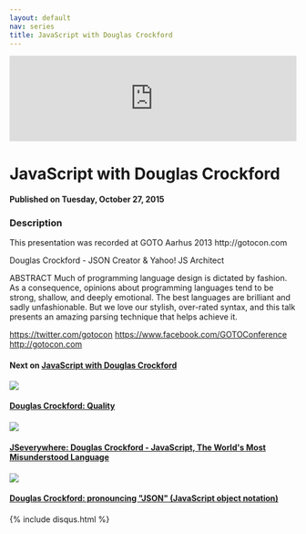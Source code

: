 ```yaml
---
layout: default
nav: series
title: JavaScript with Douglas Crockford
---
```


<div class="container">
    <div class="row mt grid">
        <div class="mt"></div>
        <div class="row" style="margin-bottom: 20px;">
            <div class="col-sm-push-1 col-sm-10 col-md-push-2 col-md-8">
                <div class="video-container">
                    <iframe width="100%" src="https://www.youtube.com/embed/Nlqv6NtBXcA" frameborder="0" allowfullscreen></iframe>
                </div>
            </div>
            <div class="clearfix"></div>
            <div class="col-md-8">
                <h1>JavaScript with Douglas Crockford</h1>
                <h4>Published on Tuesday, October 27, 2015</h4>
                <h3>Description</h3>
                <p>This presentation was recorded at GOTO Aarhus 2013
http://gotocon.com

Douglas Crockford - JSON Creator & Yahoo! JS Architect

ABSTRACT
Much of programming language design is dictated by fashion. As a consequence, opinions about programming languages tend to be strong, shallow, and deeply emotional. The best languages are brilliant and sadly unfashionable. But we love our stylish, over-rated syntax, and this talk presents an amazing parsing technique that helps achieve it.

https://twitter.com/gotocon
https://www.facebook.com/GOTOConference
http://gotocon.com</p>
            </div>
            <div class="col-md-4">
                <h4>Next on <a href="/series/javascript-with-douglas-crockford">JavaScript with Douglas Crockford</a></h4><div class="row" style="margin-bottom: 20px">
            <div class="col-md-6">
                <a href="/series/javascript-with-douglas-crockford/douglas-crockford-quality">
                    <img src="/img/blank.gif" data-echo="https://i.ytimg.com/vi/t9YLtDJZtPY/hqdefault.jpg" class="img-responsive" />
                </a>
            </div>
            <div class="col-md-6">
                <h4>
                    <a href="/series/javascript-with-douglas-crockford/douglas-crockford-quality">Douglas Crockford: Quality</a>
                </h4>
            </div>
        </div><div class="row" style="margin-bottom: 20px">
            <div class="col-md-6">
                <a href="/series/javascript-with-douglas-crockford/jseverywhere-douglas-crockford-javascript-the-world-s-most-misunderstood-language">
                    <img src="/img/blank.gif" data-echo="https://i.ytimg.com/vi/gz7KL7ZirZc/hqdefault.jpg" class="img-responsive" />
                </a>
            </div>
            <div class="col-md-6">
                <h4>
                    <a href="/series/javascript-with-douglas-crockford/jseverywhere-douglas-crockford-javascript-the-world-s-most-misunderstood-language">JSeverywhere: Douglas Crockford - JavaScript, The World's Most Misunderstood Language</a>
                </h4>
            </div>
        </div><div class="row" style="margin-bottom: 20px">
            <div class="col-md-6">
                <a href="/series/javascript-with-douglas-crockford/douglas-crockford-pronouncing-json-javascript-object-notation-">
                    <img src="/img/blank.gif" data-echo="https://i.ytimg.com/vi/zhVdWQWKRqM/hqdefault.jpg" class="img-responsive" />
                </a>
            </div>
            <div class="col-md-6">
                <h4>
                    <a href="/series/javascript-with-douglas-crockford/douglas-crockford-pronouncing-json-javascript-object-notation-">Douglas Crockford: pronouncing "JSON" (JavaScript object notation)</a>
                </h4>
            </div>
        </div>
            </div>
            <div class="col-md-8">
                {% include disqus.html %}
            </div>
        </div>
    </div>
    <div class="row mt grid"></div>
</div>
